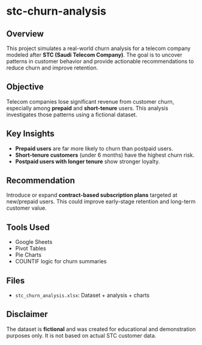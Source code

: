 # stc-churn-analysis
## Overview  
This project simulates a real-world churn analysis for a telecom company modeled after **STC (Saudi Telecom Company)**. The goal is to uncover patterns in customer behavior and provide actionable recommendations to reduce churn and improve retention.

## Objective  
Telecom companies lose significant revenue from customer churn, especially among **prepaid** and **short-tenure** users. This analysis investigates those patterns using a fictional dataset.

## Key Insights  
- **Prepaid users** are far more likely to churn than postpaid users.  
- **Short-tenure customers** (under 6 months) have the highest churn risk.  
- **Postpaid users with longer tenure** show stronger loyalty.

## Recommendation  
Introduce or expand **contract-based subscription plans** targeted at new/prepaid users. This could improve early-stage retention and long-term customer value.

## Tools Used  
- Google Sheets  
- Pivot Tables  
- Pie Charts  
- COUNTIF logic for churn summaries

## Files  
- `stc_churn_analysis.xlsx`: Dataset + analysis + charts

## Disclaimer  
The dataset is **fictional** and was created for educational and demonstration purposes only. It is not based on actual STC customer data.
